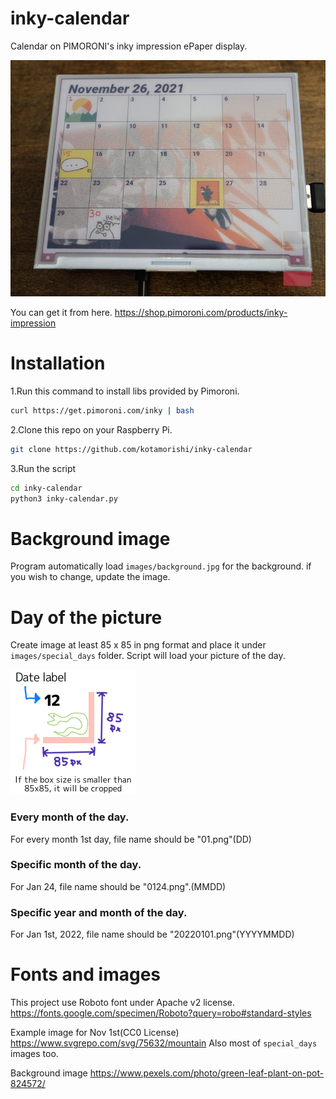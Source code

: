 # inky-calendar
Calendar on PIMORONI's inky impression ePaper display.

![lib directory contents](/images/sample.jpg)

You can get it from here.
https://shop.pimoroni.com/products/inky-impression

# Installation
1.Run this command to install libs provided by Pimoroni.

```bash
curl https://get.pimoroni.com/inky | bash
```

2.Clone this repo on your Raspberry Pi.

```bash
git clone https://github.com/kotamorishi/inky-calendar
```

3.Run the script
```bash
cd inky-calendar
python3 inky-calendar.py
```

# Background image
Program automatically load ```images/background.jpg``` for the background.
if you wish to change, update the image.

# Day of the picture
Create image at least 85 x 85 in png format and place it under ```images/special_days``` folder.
Script will load your picture of the day.

![lib directory contents](/images/special_days/example.png)

### Every month of the day.
For every month 1st day, file name should be "01.png"(DD)

### Specific month of the day.
For Jan 24, file name should be "0124.png".(MMDD)

### Specific year and month of the day.
For Jan 1st, 2022, file name should be "20220101.png"(YYYYMMDD)

# Fonts and images
This project use Roboto font under Apache v2 license.
https://fonts.google.com/specimen/Roboto?query=robo#standard-styles

Example image for Nov 1st(CC0 License)
https://www.svgrepo.com/svg/75632/mountain
Also most of ```special_days``` images too.

Background image
https://www.pexels.com/photo/green-leaf-plant-on-pot-824572/
